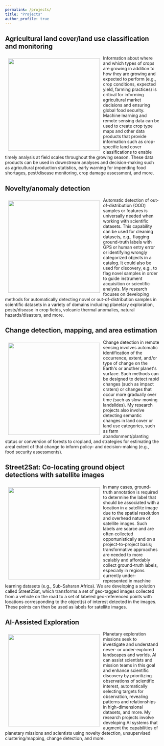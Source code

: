 ```yaml
---
permalink: /projects/
title: "Projects"
author_profile: true
---
```


## Agricultural land cover/land use classification and monitoring
<img style="float: left; padding: 10px 10px 10px 10px;" src="http://hannah-rae.github.io/images/crop_type_classification.png" width=300>
Information about where and which types of crops are growing in addition to how they are growing and expected to perform (e.g., crop conditions, expected yield, farming practices) is critical for informing agricultural market decisions and ensuring global food security. Machine learning and remote sensing data can be used to create crop type maps and other data products that provide information such as crop-specific land cover classifications to enable timely analysis at field scales throughout the growing season. These data products can be used in downstream analyses and decision-making such as agricultural production statistics, early warning for impending food shortages, pest/disease monitoring, crop damage assessment, and more.

## Novelty/anomaly detection
<img style="float: left; padding: 10px 10px 10px 10px;" src="http://hannah-rae.github.io/images/mars-meteorite.png" width=300>
Automatic detection of out-of-distribution (OOD) samples or features is universally needed when working with scientific datasets. This capability can be used for cleaning datasets, e.g., flagging ground-truth labels with GPS or human entry error or identifying wrongly categorized objects in a catalog. It could also be used for discovery, e.g., to flag novel samples in order to guide instrument acquisition or scientific analysis. My research focuses on developing methods for automatically detecting novel or out-of-distribution samples in scientific datasets in a variety of domains including planetary exploration, pests/disease in crop fields, volcanic thermal anomalies, natural hazards/disasters, and more.

## Change detection, mapping, and area estimation
<img style="float: left; padding: 10px 10px 10px 10px;" src="http://hannah-rae.github.io/images/volcanic_change.gif" width=300>
Change detection in remote sensing involves automatic identification of the occurrence, extent, and/or type of change on the Earth's or another planet's surface. Such methods can be designed to detect rapid changes (such as impact craters) or changes that occur more gradually over time (such as slow-moving landslides). My research projects also involve detecting semantic changes in land cover or land use categories, such as farm abandonment/planting status or conversion of forests to cropland, and strategies for estimating the areal extent of that change to inform policy- and decision-making (e.g., food security assessments).

## Street2Sat: Co-locating ground object detections with satellite images
<img style="float: left; padding: 10px 10px 10px 10px;" src="http://hannah-rae.github.io/images/street2sat_maize.jpeg" width=300>
In many cases, ground-truth annotation is required to determine the label that should be associated with a location in a satellite image due to the spatial resolution and overhead nature of satellite images. Such labels are scarce and are often collected opportunistically
and on a project-to-project basis; transformative approaches are needed to more scalably and affordably collect ground-truth labels, especially in regions currently under-represented in machine learning datasets (e.g., Sub-Saharan Africa). We are developing a solution called Street2Sat, which transforms a set of geo-tagged images collected from a vehicle on the road to a set of labeled geo-referenced points with locations corresponding to the object(s) of interest detected in the images. These points can then be used as labels for satellite images.

## AI-Assisted Exploration
<img style="float: left; padding: 10px 10px 10px 10px;" src="http://hannah-rae.github.io/images/dora_anomaly_clusters.png" width=300>
Planetary exploration missions seek to investigate and understand never- or under-explored landscapes and worlds. AI can assist scientists and mission teams in this goal and enhance scientific discovery by prioritizing observations of scientific interest, automatically selecting targets for observation, revealing patterns and relationships in high-dimensional datasets, and more. My research projects involve developing AI systems that augment the capabilities of planetary missions and scientists using novelty detection, unsupervised clustering/mapping, change detection, and more.